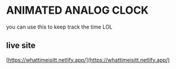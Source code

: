 # ANIMATED ANALOG CLOCK
you can use this to keep track the time LOL

## live site
[https://whattimeisitt.netlify.app/](https://whattimeisitt.netlify.app/)